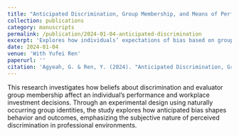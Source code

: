 ```yaml
---
title: "Anticipated Discrimination, Group Membership, and Means of Performance Measurements"
collection: publications
category: manuscripts
permalink: /publication/2024-01-04-anticipated-discrimination
excerpt: 'Explores how individuals’ expectations of bias based on group identity influence their workplace performance and investment behavior.'
date: 2024-01-04
venue: 'With Yufei Ren'
paperurl: ''
citation: 'Agyeah, G. & Ren, Y. (2024). "Anticipated Discrimination, Group Membership, and Means of Performance Measurements."'
---
```


This research investigates how beliefs about discrimination and evaluator group membership affect an individual’s performance and workplace investment decisions. Through an experimental design using naturally occurring group identities, the study explores how anticipated bias shapes behavior and outcomes, emphasizing the subjective nature of perceived discrimination in professional environments.
